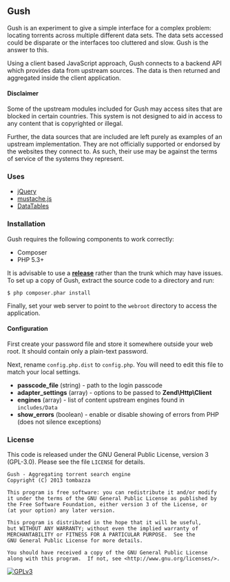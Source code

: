 ## Gush

Gush is an experiment to give a simple interface for a complex problem: locating torrents across multiple different data sets. The data sets accessed could be disparate or the interfaces too cluttered and slow. Gush is the answer to this. 

Using a client based JavaScript approach, Gush connects to a backend API which provides data from upstream sources. The data is then returned and aggregated inside the client application.

#### Disclaimer
Some of the upstream modules included for Gush may access sites that are blocked in certain countries. This system is not designed to aid in access to any content that is copyrighted or illegal.

Further, the data sources that are included are left purely as examples of an upstream implementation. They are not officially supported or endorsed by the websites they connect to. As such, their use may be against the terms of service of the systems they represent.

### Uses

* [jQuery](http://jquery.org)
* [mustache.js](https://github.com/janl/mustache.js)
* [DataTables](https://datatables.net/)

### Installation

Gush requires the following components to work correctly:

* Composer
* PHP 5.3+

It is advisable to use a **[release](https://github.com/tombazza/gush/releases)** rather than the trunk which may have issues. To set up a copy of Gush, extract the source code to a directory and run:

`$ php composer.phar install`

Finally, set your web server to point to the `webroot` directory to access the application.

#### Configuration

First create your password file and store it somewhere outside your web root. It should contain only a plain-text password.

Next, rename `config.php.dist` to `config.php`. You will need to edit this file to match your local settings.

* **passcode_file** (string) - path to the login passcode
* **adapter_settings** (array) - options to be passed to **Zend\Http\Client**
* **engines** (array) - list of content upstream engines found in `includes/Data`
* **show_errors** (boolean) - enable or disable showing of errors from PHP (does not silence exceptions)

### License
This code is released under the GNU General Public License, version 3 (GPL-3.0). Please see the file `LICENSE` for details.

    Gush - Aggregating torrent search engine
    Copyright (C) 2013 tombazza

    This program is free software: you can redistribute it and/or modify
    it under the terms of the GNU General Public License as published by
    the Free Software Foundation, either version 3 of the License, or
    (at your option) any later version.

    This program is distributed in the hope that it will be useful,
    but WITHOUT ANY WARRANTY; without even the implied warranty of
    MERCHANTABILITY or FITNESS FOR A PARTICULAR PURPOSE.  See the
    GNU General Public License for more details.

    You should have received a copy of the GNU General Public License
    along with this program.  If not, see <http://www.gnu.org/licenses/>.

[![GPLv3](http://www.gnu.org/graphics/gplv3-88x31.png "GPLv3")](http://www.gnu.org/licenses/gpl-3.0-standalone.html)
